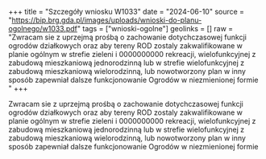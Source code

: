 +++
title = "Szczegóły wniosku W1033"
date = "2024-06-10"
source = "https://bip.brg.gda.pl/images/uploads/wnioski-do-planu-ogolnego/w1033.pdf"
tags = ["wnioski-ogolne"]
geolinks = []
raw = "Zwracam sie z uprzejmą prośbą o zachowanie dotychczasowej funkcji ogrodów działkowych oraz aby tereny ROD zostaly zakwalifikowane w planie ogólnym w strefie zieleni i 0000000000 rekreacji, wielofunkcyjnej z zabudową mieszkaniową jednorodzinną lub w strefie wielofunkcyjnej z zabudową mieszkaniową wielorodzinną, lub nowotworzony plan w inny sposób zapewniał dalsze funkcjonowanie Ogrodów w niezmienionej formie "
+++

Zwracam sie z uprzejmą prośbą o zachowanie dotychczasowej funkcji ogrodów
działkowych oraz aby tereny ROD zostaly zakwalifikowane w planie ogólnym w strefie zieleni i
0000000000
rekreacji, wielofunkcyjnej z zabudową mieszkaniową jednorodzinną lub w strefie wielofunkcyjnej
z zabudową mieszkaniową wielorodzinną, lub nowotworzony plan w inny sposób zapewniał
dalsze funkcjonowanie Ogrodów w niezmienionej formie



